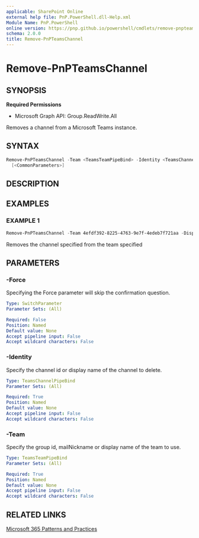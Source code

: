 ```yaml
---
applicable: SharePoint Online
external help file: PnP.PowerShell.dll-Help.xml
Module Name: PnP.PowerShell
online version: https://pnp.github.io/powershell/cmdlets/remove-pnpteamschannel
schema: 2.0.0
title: Remove-PnPTeamsChannel
---
```


# Remove-PnPTeamsChannel

## SYNOPSIS

**Required Permissions**

  * Microsoft Graph API: Group.ReadWrite.All

Removes a channel from a Microsoft Teams instance.

## SYNTAX

```powershell
Remove-PnPTeamsChannel -Team <TeamsTeamPipeBind> -Identity <TeamsChannelPipeBind> [-Force]
  [<CommonParameters>]
```

## DESCRIPTION

## EXAMPLES

### EXAMPLE 1
```powershell
Remove-PnPTeamsChannel -Team 4efdf392-8225-4763-9e7f-4edeb7f721aa -DisplayName "My Channel"
```

Removes the channel specified from the team specified

## PARAMETERS

### -Force
Specifying the Force parameter will skip the confirmation question.

```yaml
Type: SwitchParameter
Parameter Sets: (All)

Required: False
Position: Named
Default value: None
Accept pipeline input: False
Accept wildcard characters: False
```

### -Identity
Specify the channel id or display name of the channel to delete.

```yaml
Type: TeamsChannelPipeBind
Parameter Sets: (All)

Required: True
Position: Named
Default value: None
Accept pipeline input: False
Accept wildcard characters: False
```

### -Team
Specify the group id, mailNickname or display name of the team to use.

```yaml
Type: TeamsTeamPipeBind
Parameter Sets: (All)

Required: True
Position: Named
Default value: None
Accept pipeline input: False
Accept wildcard characters: False
```

## RELATED LINKS

[Microsoft 365 Patterns and Practices](https://aka.ms/m365pnp)
